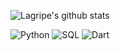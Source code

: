 <!--
**lagripe/lagripe** is a ✨ _special_ ✨ repository because its `README.md` (this file) appears on your GitHub profile.

Here are some ideas to get you started:

- 🔭 I’m currently working on ...
- 🌱 I’m currently learning ...
- 👯 I’m looking to collaborate on ...
- 🤔 I’m looking for help with ...
- 💬 Ask me about ...
- 📫 How to reach me: ...
- 😄 Pronouns: ...
- ⚡ Fun fact: ...
-->
![Lagripe's github stats](https://github-readme-stats.vercel.app/api?username=lagripe&count_private=true&show_icons=true&theme=radical)

![Python](https://img.shields.io/badge/-Python-000?&logo=Python)
![SQL](https://img.shields.io/badge/-SQL-000?&logo=MySQL)
![Dart](https://img.shields.io/badge/-Flutter-000?&logo=Flutter)
